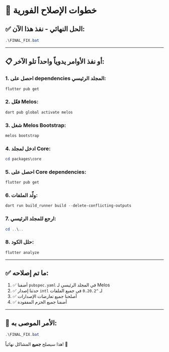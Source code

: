 # 🚀 خطوات الإصلاح الفورية

## ✅ الحل النهائي - نفذ هذا الآن:

```powershell
.\FINAL_FIX.bat
```

---

## 📋 أو نفذ الأوامر يدوياً واحداً تلو الآخر:

### 1. احصل على dependencies المجلد الرئيسي:
```powershell
flutter pub get
```

### 2. فعّل Melos:
```powershell
dart pub global activate melos
```

### 3. شغل Melos Bootstrap:
```powershell
melos bootstrap
```

### 4. ادخل لمجلد Core:
```powershell
cd packages\core
```

### 5. احصل على Core dependencies:
```powershell
flutter pub get
```

### 6. ولّد الملفات:
```powershell
dart run build_runner build --delete-conflicting-outputs
```

### 7. ارجع للمجلد الرئيسي:
```powershell
cd ..\..
```

### 8. حلل الكود:
```powershell
flutter analyze
```

---

## ✅ ما تم إصلاحه:
1. ✅ أضفنا `pubspec.yaml` في المجلد الرئيسي لـ Melos
2. ✅ حدثنا إصدار `intl` لـ `^0.20.2` في جميع الملفات
3. ✅ أصلحنا جميع تعارضات الإصدارات
4. ✅ أضفنا جميع الحزم المفقودة

---

## 🎯 الأمر الموصى به:
```powershell
.\FINAL_FIX.bat
```

هذا سيصلح **جميع** المشاكل نهائياً! 🚀
